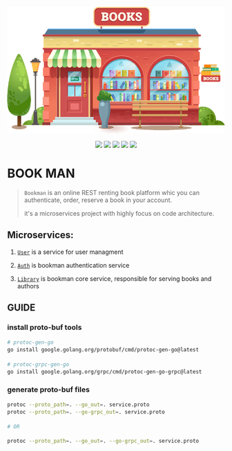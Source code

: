 <!-- LOGO -->
<p align="center">
  <img src="assets/logo.png" />
</p>

<!-- BADGES -->
<p align="center">
  <img src="https://img.shields.io/github/release/mohammadne/bookman.svg?style=for-the-badge">
  <img src="https://img.shields.io/codecov/c/gh/mohammadne/bookman?logo=codecov&style=for-the-badge">
  <img src="https://img.shields.io/github/license/mohammadne/bookman?style=for-the-badge">
  <img src="https://img.shields.io/github/stars/mohammadne/bookman?style=for-the-badge">
  <img src="https://img.shields.io/github/downloads/mohammadne/bookman/total.svg?style=for-the-badge">
</p>

<!-- TITLE -->
# BOOK MAN
> `Bookman` is an online REST renting book platform whic you can authenticate,
> order, reserve a book in your account.
>
> it's a microservices project with highly focus on code architecture.

## Microservices:

1. [`User`](https://img.shields.io) is a service for user managment

2. [`Auth`](https://img.shields.io) is bookman authentication service

3. [`Library`](https://img.shields.io) is bookman core service, responsible
for serving books and authors

<!-- 4. [`Rent`](https://img.shields.io) -->

<!-- 5. [`Notification`](https://img.shields.io) -->

## GUIDE

### install proto-buf tools

``` zsh
# protoc-gen-go
go install google.golang.org/protobuf/cmd/protoc-gen-go@latest 

# protoc-grpc-gen-go
go install google.golang.org/grpc/cmd/protoc-gen-go-grpc@latest 
```

### generate proto-buf files

``` zsh
protoc --proto_path=. --go_out=. service.proto
protoc --proto_path=. --go-grpc_out=. service.proto

# OR

protoc --proto_path=. --go_out=. --go-grpc_out=. service.proto
```

